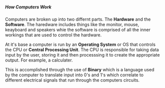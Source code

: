 ##### How Computers Work

Computers are broken up into two differnt parts. The **Hardware** and the **Software**. The haredware includes things like the monitor, mouse, keayboard and speakers whie the software is comprised of all the inner workings that are used to control the hardware.

At it's base a computer is run by an **Operating System** or OS that controls the CPU or **Central Processing Unit**. The CPU is responsible for taking data input by the user, storing it and then processsing it to create the appropriate output. For example, a calculater. 

This is accomplished through the use of **Binary** which is a language used by the computer to translate input into 0's and 1's which correlate to different electrical signals that run through the computers circuits. 